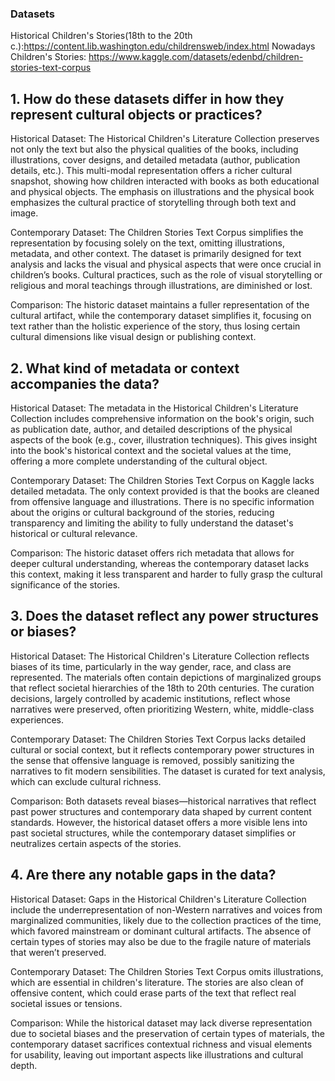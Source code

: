 ### Datasets 

Historical Children's Stories(18th to the 20th c.):https://content.lib.washington.edu/childrensweb/index.html
Nowadays Children's Stories: https://www.kaggle.com/datasets/edenbd/children-stories-text-corpus

## 1. How do these datasets differ in how they represent cultural objects or practices?
Historical Dataset: The Historical Children's Literature Collection preserves not only the text but also the physical qualities of the books, including illustrations, cover designs, and detailed metadata (author, publication details, etc.). This multi-modal representation offers a richer cultural snapshot, showing how children interacted with books as both educational and physical objects. The emphasis on illustrations and the physical book emphasizes the cultural practice of storytelling through both text and image.

Contemporary Dataset: The Children Stories Text Corpus simplifies the representation by focusing solely on the text, omitting illustrations, metadata, and other context. The dataset is primarily designed for text analysis and lacks the visual and physical aspects that were once crucial in children’s books. Cultural practices, such as the role of visual storytelling or religious and moral teachings through illustrations, are diminished or lost.

Comparison: The historic dataset maintains a fuller representation of the cultural artifact, while the contemporary dataset simplifies it, focusing on text rather than the holistic experience of the story, thus losing certain cultural dimensions like visual design or publishing context.

## 2. What kind of metadata or context accompanies the data?
Historical Dataset: The metadata in the Historical Children's Literature Collection includes comprehensive information on the book's origin, such as publication date, author, and detailed descriptions of the physical aspects of the book (e.g., cover, illustration techniques). This gives insight into the book's historical context and the societal values at the time, offering a more complete understanding of the cultural object.

Contemporary Dataset: The Children Stories Text Corpus on Kaggle lacks detailed metadata. The only context provided is that the books are cleaned from offensive language and illustrations. There is no specific information about the origins or cultural background of the stories, reducing transparency and limiting the ability to fully understand the dataset's historical or cultural relevance.

Comparison: The historic dataset offers rich metadata that allows for deeper cultural understanding, whereas the contemporary dataset lacks this context, making it less transparent and harder to fully grasp the cultural significance of the stories.

## 3. Does the dataset reflect any power structures or biases?
Historical Dataset: The Historical Children's Literature Collection reflects biases of its time, particularly in the way gender, race, and class are represented. The materials often contain depictions of marginalized groups that reflect societal hierarchies of the 18th to 20th centuries. The curation decisions, largely controlled by academic institutions, reflect whose narratives were preserved, often prioritizing Western, white, middle-class experiences.

Contemporary Dataset: The Children Stories Text Corpus lacks detailed cultural or social context, but it reflects contemporary power structures in the sense that offensive language is removed, possibly sanitizing the narratives to fit modern sensibilities. The dataset is curated for text analysis, which can exclude cultural richness.

Comparison: Both datasets reveal biases—historical narratives that reflect past power structures and contemporary data shaped by current content standards. However, the historical dataset offers a more visible lens into past societal structures, while the contemporary dataset simplifies or neutralizes certain aspects of the stories.

## 4. Are there any notable gaps in the data?
Historical Dataset: Gaps in the Historical Children's Literature Collection include the underrepresentation of non-Western narratives and voices from marginalized communities, likely due to the collection practices of the time, which favored mainstream or dominant cultural artifacts. The absence of certain types of stories may also be due to the fragile nature of materials that weren’t preserved.

Contemporary Dataset: The Children Stories Text Corpus omits illustrations, which are essential in children's literature. The stories are also clean of offensive content, which could erase parts of the text that reflect real societal issues or tensions.

Comparison: While the historical dataset may lack diverse representation due to societal biases and the preservation of certain types of materials, the contemporary dataset sacrifices contextual richness and visual elements for usability, leaving out important aspects like illustrations and cultural depth.

